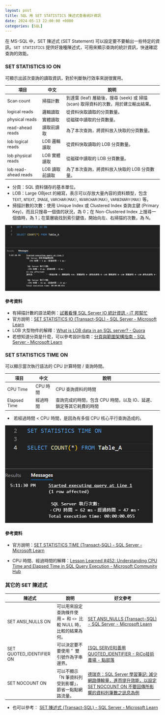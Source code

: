 ```yaml
---
layout: post
title: SQL 用 SET STATISTICS 陳述式查看統計資訊
date: 2024-05-13 22:00:00 +0800
categories: [SQL]
--- 
```


在 MS-SQL 中，SET 陳述式 (SET Statement) 可以設定要不要輸出一些特定的資訊。`SET STATISTICS` 提供好幾種陳述式，可用來顯示查詢的統計資訊，快速確認查詢的效能。

### SET STATISTICS IO ON

可顯示出該次查詢的讀取資訊，對於判斷執行效率來說很實用。

| 項目  | 中文  | 說明  |
| --- | --- | --- |
| Scan count | 掃描計數 | 到達葉 (leaf) 層級後，搜尋 (seek) 或 掃描 (scan) 取得資料的次數，用於建立輸出結果。 |
| logical reads | 邏輯讀取 | 從資料快取讀取的分頁數量。 |
| physical reads | 實體讀取 | 從磁碟中讀取的分頁數量。 |
| read-ahead reads | 讀取前讀取 | 為了本次查詢，將資料放入快取的分頁數量。 |
| lob logical reads | LOB 邏輯讀取 | 從資料快取讀取的 LOB 分頁數量。 |
| lob physical reads | LOB 實體讀取 | 從磁碟中讀取的 LOB 分頁數量。 |
| lob read-ahead reads | LOB 讀取前讀取 | 為了本次查詢，將資料放入快取的 LOB 分頁數量。 |

- 分頁：SQL 資料儲存的基本單位。
- LOB：Large OBject 的縮寫，表示可以存放大量內容的資料類型，包含 `TEXT`, `NTEXT`, `IMAGE`, `VARCHAR(MAX)`, `NVARCHAR(MAX)`, `VARBINARY(MAX)` 等。
- 掃描計數的次數：使用 Unique Index 或 Clustered Index 查詢主鍵 (Primary Key)，而且只搜尋一個值的狀況，為 0；在 Non-Clustered Index 上搜尋一個值時，為 1；在葉層級找到索引鍵值，開始向左、右掃描的次數，為 N。

![掃描計數、邏輯讀取等統計資訊](/assets/imgs/2024-05-13/IO.png)

#### 參考資料

- 有掃描計數的語法範例：[試著看懂 SQL Server IO 統計資訊 - iT 邦幫忙](https://ithelp.ithome.com.tw/articles/10185710 )  
- 官方說明：[SET STATISTICS IO (Transact-SQL) - SQL Server - Microsoft Learn](https://learn.microsoft.com/en-us/sql/t-sql/statements/set-statistics-io-transact-sql )  
- LOB 大型物件的解釋：[What is LOB data in an SQL server? - Quora](https://www.quora.com/What-is-LOB-data-in-an-SQL-server)  
- 若想知道分頁是什麼，可以參考設計指南：[分頁與範圍架構指南 - SQL Server - Microsoft Learn](https://learn.microsoft.com/zh-tw/sql/relational-databases/pages-and-extents-architecture-guide)

### SET STATISTICS TIME ON

可以顯示當次執行語法的 CPU 計算時間 / 查詢時間。

| 項目  | 中文  | 說明  |
| --- | --- | --- |
| CPU Time | CPU 時間 | CPU 查詢資料的時間 |
| Elapsed Time | 經過時間 | 查詢完成的時間，包含 CPU 時間，以及 IO、延遲、鎖定等其它耗費的時間 |

-  若經過時間 < CPU 時間，是因為有多個 CPU 核心平行查詢造成的。

![經過時間、CPU 時間](/assets/imgs/2024-05-13/Time.png)

#### 參考資料

- 官方說明：[SET STATISTICS TIME (Transact-SQL) - SQL Server - Microsoft Learn](https://learn.microsoft.com/en-us/sql/t-sql/statements/set-statistics-time-transact-sql)  

- CPU 時間、經過時間的解釋：[Lesson Learned #452: Understanding CPU Time and Elapsed Time in SQL Query Execution - Microsoft Community Hub](https://techcommunity.microsoft.com/t5/azure-database-support-blog/lesson-learned-452-understanding-cpu-time-and-elapsed-time-in/ba-p/3986949)  

### 其它的 SET 陳述式

| 陳述式 | 說明  | 好文參考 |
| --- | --- | --- |
| SET ANSI\_NULLS ON | 可以用來設定查詢條件使用 `=`  和 `<>`  比較 NULL 時，比較的結果為何。 | [SET ANSI\_NULLS (Transact-SQL) - SQL Server - Microsoft Learn](https://learn.microsoft.com/en-us/sql/t-sql/statements/set-ansi-nulls-transact-sql) |
| SET QUOTED\_IDENTIFIER ON | 可以決定要不要使用 ”  雙引號作為字串邊界。 | [\[SQL SERVER\]善用 QUOTED\_IDENTIFIER - RiCo技術農場 - 點部落](https://dotblogs.com.tw/ricochen/2014/11/02/147166 ) |
| SET NOCOUNT ON | 可以不顯示「N 筆資料列受到影響」，節省一點點網路流量。 | [德瑞克：SQL Server 學習筆記: 減少網路傳輸量，進而提升效能，以設定 SET NOCOUNT ON 不要回傳所影響的資料列筆數之訊息為例](http://sharedderrick.blogspot.com/2010/06/set-nocount-on.html ) |

- 也可以參考： [SET 陳述式 (Transact-SQL) - SQL Server - Microsoft Learn](https://learn.microsoft.com/zh-tw/sql/t-sql/statements/set-statements-transact-sql?view=sql-server-ver16 )  

  

